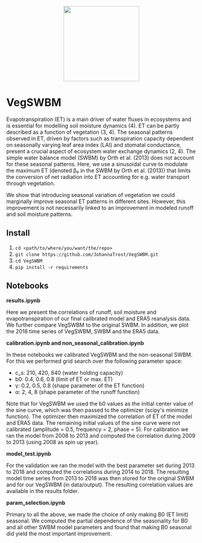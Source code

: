 <p align="center">
<img src="https://github.com/JohannaTrost/VegSWBM/assets/58555832/d6ca9fb8-6b05-4aa0-b532-6ba4cf3119c0" width="200" height="200">
</p>

# VegSWBM 

Evapotranspiration (ET) is a main driver of water fluxes in ecosystems and is essential for modelling soil moisture dynamics (4). ET can be partly described as a function of vegetation (3, 4). The seasonal patterns observed in ET, driven by factors such as transpiration capacity dependent on seasonally varying leaf area index (LAI) and stomatal conductance, present a crucial aspect of ecosystem water exchange dynamics (2, 4). The simple water balance model (SWBM) by Orth et al. (2013) does not account for these seasonal patterns.
Here, we use a sinusoidal curve to modulate the maximum ET (denoted β₀ in the SWBM by Orth et al. (2013)) that limits the conversion of net radiation into ET accounting for e.g. water transport through vegetation.

We show that introducing seasonal variation of vegetation we could marginally improve seasonal ET patterns in different sites. However, this improvement is not necessarily linked to an improvement in modeled runoff and soil moisture patterns. 

## Install
1. `cd <path/to/where/you/want/the/repo>`
2. `git clone https://github.com/JohannaTrost/VegSWBM.git`
3. `cd VegSWBM`
4. `pip install -r requirements`

## Notebooks

**results.ipynb**

Here we present the correlations of runoff, soil moisture and evapotranspiration of our final calibrated model
and ERA5 reanalysis data. We further compare VegSWBM to the original SWBM. In addition, we plot the 2018 time series of 
VegSWBM, SWBM and the ERA5 data.

**calibration.ipynb and non_seasonal_calibration.ipynb**

In these notebooks we calibrated VegSWBM and the non-seasonal SWBM. For this we performed grid search over the following
parameter space:

- c_s: 210, 420, 840 (water holding capacity)
- b0: 0.4, 0.6, 0.8 (limit of ET or max. ET)
- γ: 0.2, 0.5, 0.8 (shape parameter of the ET function)
- α: 2, 4, 8 (shape parameter of the runoff function)

Note that for VegSWBM we used the b0 values as the initial center value of the sine curve, which was then passed to 
the optimizer (scipy's minimize function). The optimizer then maximized the correlation of ET of the model and ERA5 data.
The remaining initial values of the sine curve were not calibrated (amplitude = 0.5, frequency = 2, phase = 5).
For calibration we ran the model from 2008 to 2013 and computed the correlation during 2009 to 2013 (using 2008 as spin up year).

**model_test.ipynb**

For the validation we ran the model with the best parameter set during 2013 to 2018 and computed the correlations during 
2014 to 2018. The resulting model time series from 2013 to 2018 was then stored for the original SWBM and for our VegSWBM (in data/output).
The resulting correlation values are available in the results folder. 

**param_selection.ipynb**

Primary to all the above, we made the choice of only making B0 (ET limit) seasonal. We computed the partial dependence 
of the seasonality for B0 and all other SWBM model parameters and found that making B0 seasonal did yield the most 
important improvement.



